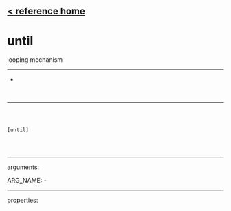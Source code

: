 [< reference home](index.html)
---

# until


looping mechanism

---

-
<br>


---


```



[until]


            
```

---
arguments:

ARG_NAME: -<br>

---
properties:


